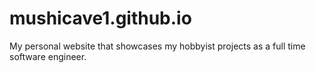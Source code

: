 # mushicave1.github.io
My personal website that showcases my hobbyist projects as a full time software engineer.
